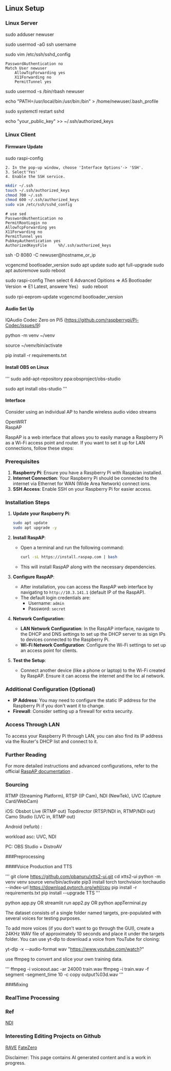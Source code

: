 ## Linux Setup

### Linux Server

sudo adduser newuser

sudo usermod -aG ssh username

sudo vim /etc/ssh/sshd_config

   ```plaintext
   PasswordAuthentication no
   Match User newuser
       AllowTcpForwarding yes
       X11Forwarding no
       PermitTunnel yes
   ```

sudo usermod -s /bin/rbash newuser

echo "PATH=/usr/local/bin:/usr/bin:/bin" > /home/newuser/.bash_profile

sudo systemctl restart sshd

echo "your_public_key" >> ~/.ssh/authorized_keys

### Linux Client

#### Firmware Update

sudo raspi-config

    2. In the pop-up window, choose 'Interface Options'-> 'SSH'.
    3. Select'Yes'
    4. Enable the SSH service.

```bash
mkdir ~/.ssh
touch ~/.ssh/authorized_keys
chmod 700 ~/.ssh
chmod 600 ~/.ssh/authorized_keys
sudo vim /etc/ssh/sshd_config
```

```plaintext
# use sed 
PasswordAuthentication no
PermitRootLogin no
AllowTcpForwarding yes
X11Forwarding no
PermitTunnel yes
PubkeyAuthentication yes
AuthorizedKeysFile     %h/.ssh/authorized_keys
```

ssh -D 8080 -C newuser@hostname_or_ip

vcgencmd bootloader_version
sudo apt update 
sudo apt full-upgrade
sudo apt autoremove
sudo reboot

sudo raspi-config
   Then select 6 Advanced Opitions => A5 Bootloader Version => E1 Latest, answere Yes）
sudo reboot

sudo rpi-eeprom-update
vcgencmd bootloader_version

#### Audio Set Up
IQAudio Codec Zero on Pi5 (https://github.com/raspberrypi/Pi-Codec/issues/9)

   python -m venv ~/venv

   source ~/venv/bin/activate

   pip install -r requirements.txt
                
#### Install OBS on Linux

'''
sudo add-apt-repository ppa:obsproject/obs-studio

sudo apt install obs-studio
'''

#### Interface
Consider using an individual AP to handle wireless audio video streams  
  
OpenWRT  
RaspAP  
  
RaspAP is a web interface that allows you to easily manage a Raspberry Pi as a Wi-Fi access point and router. If you want to set it up for LAN connections, follow these steps:  

### Prerequisites
1. **Raspberry Pi**: Ensure you have a Raspberry Pi with Raspbian installed.
2. **Internet Connection**: Your Raspberry Pi should be connected to the internet via Ethernet for WAN (Wide Area Network) connect
ions.
3. **SSH Access**: Enable SSH on your Raspberry Pi for easier access.

### Installation Steps
1. **Update your Raspberry Pi**:
   ```bash
   sudo apt update
   sudo apt upgrade -y
   ```

2. **Install RaspAP**:
   - Open a terminal and run the following command:
     ```bash
     curl -sL https://install.raspap.com | bash
     ```
   - This will install RaspAP along with the necessary dependencies.

3. **Configure RaspAP**:
   - After installation, you can access the RaspAP web interface by navigating to `http://10.3.141.1` (default IP of the RaspAP).
   - The default login credentials are:
     - Username: `admin`
     - Password: `secret`

4. **Network Configuration**:
   - **LAN Network Configuration**: In the RaspAP interface, navigate to the DHCP and DNS settings to set up the DHCP server to as
sign IPs to devices connected to the Raspberry Pi.
   - **Wi-Fi Network Configuration**: Configure the Wi-Fi settings to set up an access point for clients.

5. **Test the Setup**:
   - Connect another device (like a phone or laptop) to the Wi-Fi created by RaspAP. Ensure it can access the internet and the loc
al network.

### Additional Configuration (Optional)
- **IP Address**: You may need to configure the static IP address for the Raspberry Pi if you don't want it to change.
- **Firewall**: Consider setting up a firewall for extra security.

### Access Through LAN
To access your Raspberry Pi through LAN, you can also find its IP address via the Router's DHCP list and connect to it.

### Further Reading
For more detailed instructions and advanced configurations, refer to the official [RaspAP documentation](https://docs.raspap.com/)
.

### Sourcing
RTMP (Streaming Platform), RTSP (IP Cam), NDI (NewTek), UVC (Capture Card/WebCam)

iOS:
Obsbot Live (RTMP out)
Topdirector (RTSP/NDI in, RTMP/NDI out)
Camo Studio (UVC in, RTMP out)

Android (refurb) :  
  
workload asc: UVC, NDI

PC:
OBS Studio + DistroAV

###Preprocessing  

####Voice Production and TTS  

'''
git clone https://github.com/pbanuru/xtts2-ui.git
cd xtts2-ui
python -m venv venv
source venv/bin/activate
pip3 install torch torchvision torchaudio --index-url https://download.pytorch.org/whl/cpu
pip install -r requirements.txt
pip install --upgrade TTS
'''

python app.py OR streamlit run app2.py OR python appTerminal.py

The dataset consists of a single folder named targets, pre-populated with several voices for testing purposes.

To add more voices (if you don't want to go through the GUI), create a 24KHz WAV file of approximately 10 seconds and place it under the targets folder. You can use yt-dlp to download a voice from YouTube for cloning:

yt-dlp -x --audio-format wav "https://www.youtube.com/watch?"

use ffmpeg to convert and slice your own training data.

'''
ffmpeg -i voiceout.aac -ar 24000 train.wav
ffmpeg -i train.wav -f segment -segment_time 10 -c copy output%03d.wav
'''

###Mixing

### RealTime Processing

### Ref

[NDI](https://interfacinglinux.com/2024/08/15/ndi-6-on-linux-with-obs/)

### Interesting Editing Projects on Github
[RAVE](https://github.com/acids-ircam/RAVE)
[FateZero](https://github.com/ChenyangQiQi/FateZero?tab=readme-ov-file)
  
Disclaimer: This page contains AI generated content and is a work in progress.

